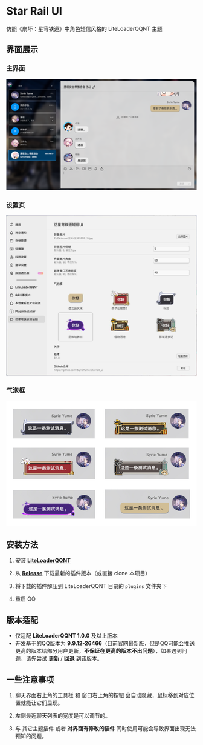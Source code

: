 # Star Rail UI
仿照《崩坏：星穹铁道》中角色短信风格的 LiteLoaderQQNT 主题

## 界面展示
### 主界面
!["main"](screenshots/main.png)

### 设置页
![setting](screenshots/settings.jpg)

### 气泡框
![bubles](screenshots/bubbles.jpg)


## 安装方法
1. 安装 **[LiteLoaderQQNT](https://liteloaderqqnt.github.io/)**
1. 从 **[Release](https://github.com/SyrieYume/starrail_ui/releases)** 下载最新的插件版本（或直接 clone 本项目）

2. 将下载的插件解压到 LiteLoaderQQNT 目录的 `plugins` 文件夹下

3. 重启 QQ


## 版本适配
- 仅适配 **LiteLoaderQQNT 1.0.0** 及以上版本
- 开发基于的QQ版本为 **9.9.12-26466**（目前官网最新版，但是QQ可能会推送更高的版本给部分用户更新，**不保证在更高的版本不出问题**），如果遇到问题，请先尝试 **更新** / **回退** 到该版本。


## 一些注意事项
1. 聊天界面右上角的工具栏 和 窗口右上角的按钮 会自动隐藏，鼠标移到对应位置就能让它们显现。

2. 左侧最近聊天列表的宽度是可以调节的。

3. 与 其它主题插件 或者 **对界面有修改的插件** 同时使用可能会导致界面出现无法预知的问题。